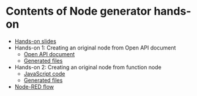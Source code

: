 # Contents of Node generator hands-on
- [Hands-on slides](nodegen-handson.pdf)
- Hands-on 1: Creating an original node from Open API document
  - [Open API document](swagger.yaml)
  - [Generated files](https://github.com/kazuhitoyokoi/node-red-contrib-iss-location)
- Hands-on 2: Creating an original node from function node
  - [JavaScript code](image-segmenter.js)
  - [Generated files](https://github.com/kazuhitoyokoi/node-red-contrib-image-segmenter)
- [Node-RED flow](flows.json)
